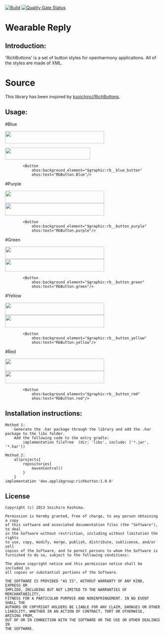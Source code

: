 [![Build](https://github.com/applibgroup/RichButtons/actions/workflows/main.yml/badge.svg)](https://github.com/applibgroup/RichButtons/actions/workflows/main.yml)
[![Quality Gate Status](https://sonarcloud.io/api/project_badges/measure?project=applibgroup_RichButtons&metric=alert_status)](https://sonarcloud.io/dashboard?id=applibgroup_RichButtons)

# Wearable Reply

## Introduction:
'RichButtons' is a set of button styles for openharmony applications. All of the styles are made of XML.

# Source
This library has been inspired by [ksoichiro//RichButtons](https://github.com/ksoichiro/RichButtons).


## Usage:

#Blue

<p>
	<image src = "/screenshots/blue.png" width = 320 height = 40/>
</p>
<p>
	<image src = "/screenshots/blue_pressed.png" width = 275 height = 38/>
</p>



            <Button
                ohos:background_element="$graphic:rb__blue_button"               
                ohos:text="RbButton.Blue"/>
#Purple
<p>
	<image src = "/screenshots/purple.png" width = 320 height = 40/>
	<image src = "/screenshots/purple_pressed.png" width = 320 height = 40/>

</p>

            <Button               
                ohos:background_element="$graphic:rb__button_purple"
                ohos:text="RbButton.purple"/>
#Green
<p>
	<image src = "/screenshots/green.png" width = 320 height = 40/>
	<image src = "/screenshots/green_pressed.png" width = 320 height = 40/>

</p>

            <Button                
                ohos:background_element="$graphic:rb__button_green"
                ohos:text="RbButton.green"/>
#Yellow
<p>
	<image src = "/screenshots/yellow.png" width = 320 height = 40/>
	<image src = "/screenshots/yellow_pressed.png" width = 320 height = 40/>

</p>

            <Button
                ohos:background_element="$graphic:rb__button_yellow"
                ohos:text="RbButton.yellow"/>
#Red
<p>
	<image src = "/screenshots/red.png" width = 320 height = 40/>
	<image src = "/screenshots/red_pressed.png" width = 320 height = 40/>

</p>

            <Button                
                ohos:background_element="$graphic:rb__button_red"
                ohos:text="RbButton.red"/>

## Installation instructions:

```
Method 1:
    Generate the .har package through the library and add the .har package to the libs folder.
    Add the following code to the entry gradle:
        implementation fileTree  (dir: 'libs', include: ['*.jar', '*.har'])

Method 2:
    allprojects{
        repositories{
            mavenCentral()
        }
    }
implementation 'dev.applibgroup:richbutton:1.0.0'
```

## License

    Copyright (c) 2013 Soichiro Kashima.

    Permission is hereby granted, free of charge, to any person obtaining a copy
    of this software and associated documentation files (the "Software"), to deal
    in the Software without restriction, including without limitation the rights
    to use, copy, modify, merge, publish, distribute, sublicense, and/or sell
    copies of the Software, and to permit persons to whom the Software is
    furnished to do so, subject to the following conditions:

    The above copyright notice and this permission notice shall be included in
    all copies or substantial portions of the Software.

    THE SOFTWARE IS PROVIDED "AS IS", WITHOUT WARRANTY OF ANY KIND, EXPRESS OR
    IMPLIED, INCLUDING BUT NOT LIMITED TO THE WARRANTIES OF MERCHANTABILITY,
    FITNESS FOR A PARTICULAR PURPOSE AND NONINFRINGEMENT. IN NO EVENT SHALL THE
    AUTHORS OR COPYRIGHT HOLDERS BE LIABLE FOR ANY CLAIM, DAMAGES OR OTHER
    LIABILITY, WHETHER IN AN ACTION OF CONTRACT, TORT OR OTHERWISE, ARISING FROM,
    OUT OF OR IN CONNECTION WITH THE SOFTWARE OR THE USE OR OTHER DEALINGS IN
    THE SOFTWARE.
